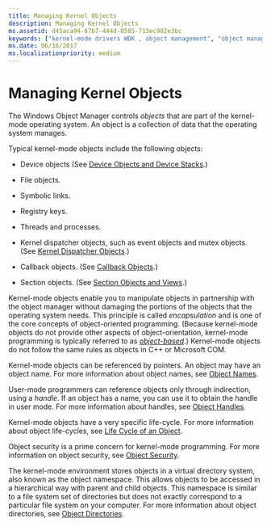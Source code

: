```yaml
---
title: Managing Kernel Objects
description: Managing Kernel Objects
ms.assetid: d45aca94-67b7-444d-8585-713ec982e3bc
keywords: ["kernel-mode drivers WDK , object management", "object manager WDK kernel", "object management WDK kernel", "referencing objects", "object names WDK user-mode", "object management WDK user-mode", "kernel-mode objects WDK"]
ms.date: 06/16/2017
ms.localizationpriority: medium
---
```


# Managing Kernel Objects





The Windows Object Manager controls *objects* that are part of the kernel-mode operating system. An object is a collection of data that the operating system manages.

Typical kernel-mode objects include the following objects:

-   Device objects (See [Device Objects and Device Stacks](introduction-to-device-objects.md).)

-   File objects.

-   Symbolic links.

-   Registry keys.

-   Threads and processes.

-   Kernel dispatcher objects, such as event objects and mutex objects. (See [Kernel Dispatcher Objects](./introduction-to-kernel-dispatcher-objects.md).)

-   Callback objects. (See [Callback Objects](callback-objects.md).)

-   Section objects. (See [Section Objects and Views](section-objects-and-views.md).)

Kernel-mode objects enable you to manipulate objects in partnership with the object manager without damaging the portions of the objects that the operating system needs. This principle is called *encapsulation* and is one of the core concepts of object-oriented programming. (Because kernel-mode objects do not provide other aspects of object-orientation, kernel-mode programming is typically referred to as [*object-based*](object-based.md).) Kernel-mode objects do not follow the same rules as objects in C++ or Microsoft COM.

Kernel-mode objects can be referenced by pointers. An object may have an object name. For more information about object names, see [Object Names](object-names.md).

User-mode programmers can reference objects only through indirection, using a *handle*. If an object has a name, you can use it to obtain the handle in user mode. For more information about handles, see [Object Handles](object-handles.md).

Kernel-mode objects have a very specific life-cycle. For more information about object life-cycles, see [Life Cycle of an Object](life-cycle-of-an-object.md).

Object security is a prime concern for kernel-mode programming. For more information on object security, see [Object Security](object-security.md).

The kernel-mode environment stores objects in a virtual directory system, also known as the object namespace. This allows objects to be accessed in a hierarchical way with parent and child objects. This namespace is similar to a file system set of directories but does not exactly correspond to a particular file system on your computer. For more information about object directories, see [Object Directories](object-directories.md).

 

